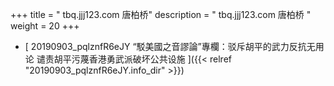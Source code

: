 +++
title = "   tbq.jjj123.com 唐柏桥"
description = "   tbq.jjj123.com 唐柏桥  "
weight = 20
+++



* [  20190903_pqlznfR6eJY “駁美國之音謬論”專欄：驳斥胡平的武力反抗无用论 谴责胡平污蔑香港勇武派破坏公共设施  ]({{< relref "20190903_pqlznfR6eJY.info_dir" >}})

